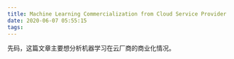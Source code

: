 ```yaml
---
title: Machine Learning Commercialization from Cloud Service Provider
date: 2020-06-07 05:55:15
tags:
---
```


先码，这篇文章主要想分析机器学习在云厂商的商业化情况。


